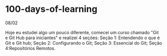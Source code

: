 # 100-days-of-learning

08/02

Hoje eu estudei algo um pouco diferente, comecei um curso chamado "Git e Git Hub para iniciantes" e realizei 4 seções:
Seção 1: Entendendo o que é Git e Git hub;
Seção 2: Configurando o Git;
Seção 3: Essencial do Git;
Seção 4:Repositórios Remotos.